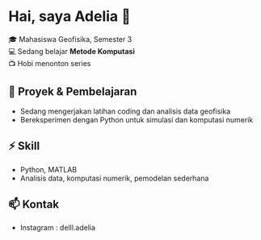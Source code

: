 # Hai, saya Adelia 👋

🎓 Mahasiswa Geofisika, Semester 3  
💻 Sedang belajar **Metode Komputasi**  
📺 Hobi menonton series  

## 🔭 Proyek & Pembelajaran
- Sedang mengerjakan latihan coding dan analisis data geofisika  
- Bereksperimen dengan Python untuk simulasi dan komputasi numerik  

## ⚡ Skill
- Python, MATLAB  
- Analisis data, komputasi numerik, pemodelan sederhana  

## 📫 Kontak
- Instagram : delll.adelia